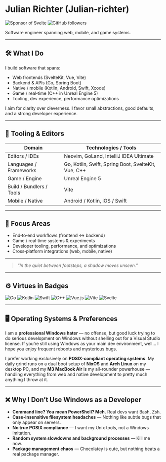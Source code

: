 # Julian Richter (Julian‑richter)

![Sponsor of Svelte](https://img.shields.io/badge/Sponsor%20of%20Svelte-ff3e00?style=flat\&logo=svelte\&logoColor=white)
![GitHub followers](https://img.shields.io/github/followers/Julian-richter?style=social)

Software engineer spanning web, mobile, and game systems.

---

## 🛠 What I Do

I build software that spans:

* Web frontends (SvelteKit, Vue, Vite)
* Backend & APIs (Go, Spring Boot)
* Native / mobile (Kotlin, Android, Swift, Xcode)
* Game / real‑time (C++ in Unreal Engine 5)
* Tooling, dev experience, performance optimizations

I aim for clarity over cleverness. I favor small abstractions, good defaults, and a strong developer experience.

---

## 🔧 Tooling & Editors

| Domain                   | Technologies / Tools                                |
| ------------------------ | --------------------------------------------------- |
| Editors / IDEs           | Neovim, GoLand, IntelliJ IDEA Ultimate              |
| Languages / Frameworks   | Go, Kotlin, Swift, Spring Boot, SvelteKit, Vue, C++ |
| Game / Engine            | Unreal Engine 5                                     |
| Build / Bundlers / Tools | Vite                                                |
| Mobile / Native          | Android / Kotlin, iOS / Swift                       |

---

## 🚀 Focus Areas

* End‑to‑end workflows (frontend ↔ backend)
* Game / real‑time systems & experiments
* Developer tooling, performance, and optimizations
* Cross‑platform integrations (web, mobile, native)
---

> *“In the quiet between footsteps, a shadow moves unseen.”*

---

## ⚙️ Virtues in Badges

![Go](https://img.shields.io/badge/Go-00ADD8?style=flat\&logo=go\&logoColor=white)
![Kotlin](https://img.shields.io/badge/Kotlin-7F52FF?style=flat\&logo=kotlin\&logoColor=white)
![Swift](https://img.shields.io/badge/Swift-FA7343?style=flat\&logo=swift\&logoColor=white)
![C++](https://img.shields.io/badge/C++-00599C?style=flat\&logo=c%2B%2B\&logoColor=white)
![Vue.js](https://img.shields.io/badge/Vue.js-4FC08D?style=flat\&logo=vue.js\&logoColor=white)
![Vite](https://img.shields.io/badge/Vite-646CFF?style=flat\&logo=vite\&logoColor=white)
![Svelte](https://img.shields.io/badge/Svelte-ff3e00?style=flat\&logo=svelte\&logoColor=white)

---

## 🖥️ Operating Systems & Preferences

I am a **professional Windows hater** — no offense, but good luck trying to do serious development on Windows without shelling out for a Visual Studio license. If you’re still using Windows as your main dev environment, well... I hope you enjoy frequent reboots and mysterious bugs.

I prefer working exclusively on **POSIX-compliant operating systems**. My daily grind runs on a dual boot setup of **NixOS** and **Arch Linux** on my desktop PC, and my **M3 MacBook Air** is my all-rounder powerhouse — handling everything from web and native development to pretty much anything I throw at it.

---

## ❌ Why I Don’t Use Windows as a Developer

* **Command line? You mean PowerShell? Meh.** Real devs want Bash, Zsh.
* **Case-insensitive filesystem headaches** — Nothing like subtle bugs that only appear on servers.
* **No true POSIX compliance** — I want my Unix tools, not a Windows imitation.
* **Random system slowdowns and background processes** — Kill me now.
* **Package management chaos** — Chocolatey is cute, but nothing beats a real package manager.
